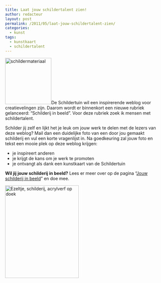 ```yaml
---
title: Laat jouw schildertalent zien!
author: redacteur
layout: post
permalink: /2011/05/laat-jouw-schildertalent-zien/
categories:
  - kunst
tags:
  - kunstkaart
  - schildertalent
---
```

<img class="alignleft size-thumbnail wp-image-138" title="schildermateriaal" src="http://www.schildertuin.nl/wordpress/wp-content/uploads/2010/07/over-150x150.jpg" alt="schildermateriaal" width="150" height="150" />De Schildertuin wil een inspirerende weblog voor creatievelingen zijn. Daarom wordt er binnenkort een nieuwe rubriek gelanceerd: “Schilderij in beeld”. Voor deze rubriek zoek ik mensen met schildertalent.<!--more Lees hoe je mee kan doen->-->

Schilder jij zelf en lijkt het je leuk om jouw werk te delen met de lezers van deze weblog? Mail dan een duidelijke foto van een door jou gemaakt schilderij en vul een korte vragenlijst in. Na goedkeuring zal jouw foto en tekst een mooie plek op deze weblog krijgen:

  * je inspireert anderen
  * je krijgt de kans om je werk te promoten
  * je ontvangt als dank een kunstkaart van de Schildertuin

**Wil jij jouw schilderij in beeld?** Lees er meer over op de pagina &#8220;[Jouw schilderij in beeld][1]&#8221; en doe mee.

<img class="aligncenter size-medium wp-image-261" title="Ezeltje, schilderij, acrylverf op doek" src="http://www.schildertuin.nl/wordpress/wp-content/uploads/2010/07/hilde111-239x300.jpg" alt="Ezeltje, schilderij, acrylverf op doek" width="239" height="300" />

 [1]: http://www.schildertuin.nl/wordpress/schilderij-in-beeld/ "Lees meer over de rubriek en doe mee"